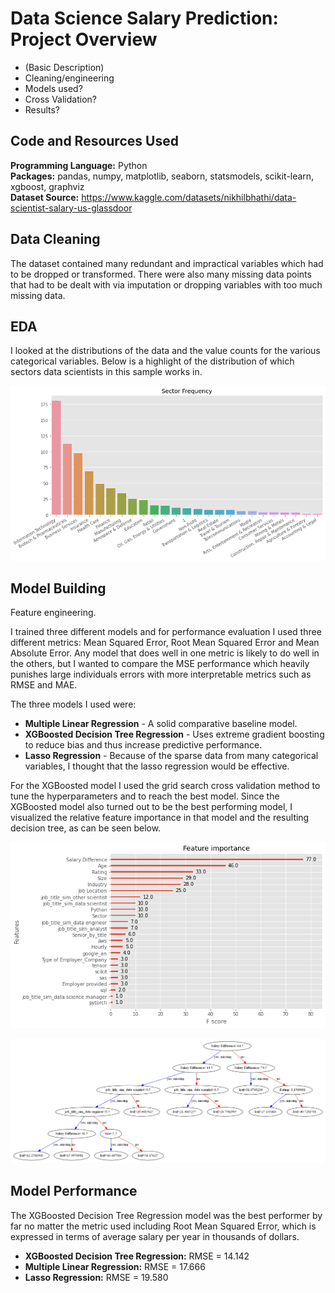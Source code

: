 # Data Science Salary Prediction: Project Overview

* (Basic Description)
* Cleaning/engineering
* Models used?
* Cross Validation?
* Results?

## Code and Resources Used

**Programming Language:** Python  
**Packages:** pandas, numpy, matplotlib, seaborn, statsmodels, scikit-learn, xgboost, graphviz  
**Dataset Source:** https://www.kaggle.com/datasets/nikhilbhathi/data-scientist-salary-us-glassdoor  

## Data Cleaning

The dataset contained many redundant and impractical variables which had to be dropped or transformed. There were also many missing data points that had to be dealt with via imputation or dropping variables with too much missing data.

## EDA

I looked at the distributions of the data and the value counts for the various categorical variables. Below is a highlight of the distribution of which sectors data scientists in this sample works in.

![](sector_dist.png)

## Model Building

Feature engineering.  

I trained three different models and for performance evaluation I used three different metrics: Mean Squared Error, Root Mean Squared Error and Mean Absolute Error. Any model that does well in one metric is likely to do well in the others, but I wanted to compare the MSE performance which heavily punishes large individuals errors with more interpretable metrics such as RMSE and MAE.

The three models I used were:
* **Multiple Linear Regression** - A solid comparative baseline model.  
* **XGBoosted Decision Tree Regression** - Uses extreme gradient boosting to reduce bias and thus increase predictive performance.  
* **Lasso Regression** - Because of the sparse data from many categorical variables, I thought that the lasso regression would be effective.   

For the XGBoosted model I used the grid search cross validation method to tune the hyperparameters and to reach the best model. Since the XGBoosted model also turned out to be the best performing model, I visualized the relative feature importance in that model and the resulting decision tree, as can be seen below.

![](feature_importance_xgb.png)

![](xgb_tree.png)

## Model Performance

The XGBoosted Decision Tree Regression model was the best performer by far no matter the metric used including Root Mean Squared Error, which is expressed in terms of average salary per year in thousands of dollars.

* **XGBoosted Decision Tree Regression:** RMSE = 14.142  
* **Multiple Linear Regression:** RMSE = 17.666  
* **Lasso Regression:** RMSE = 19.580    
